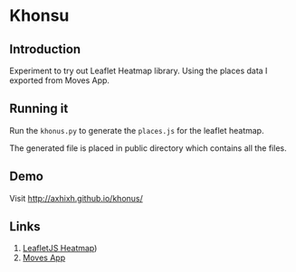 # Khonsu

## Introduction
Experiment to try out Leaflet Heatmap library. Using the places data I exported from Moves App.

## Running it
Run the ```khonus.py``` to generate the ```places.js``` for the leaflet heatmap.

The generated file is placed in public directory which contains all the files.

## Demo
Visit http://axhixh.github.io/khonus/

## Links

 1. [LeafletJS Heatmap](https://github.com/Leaflet/Leaflet.heat))
 2. [Moves App](https://www.moves-app.com/)
